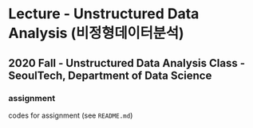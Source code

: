 # Lecture - Unstructured Data Analysis (비정형데이터분석)
## 2020 Fall - Unstructured Data Analysis Class - SeoulTech, Department of Data Science

### assignment
codes for assignment (see ```README.md```)
